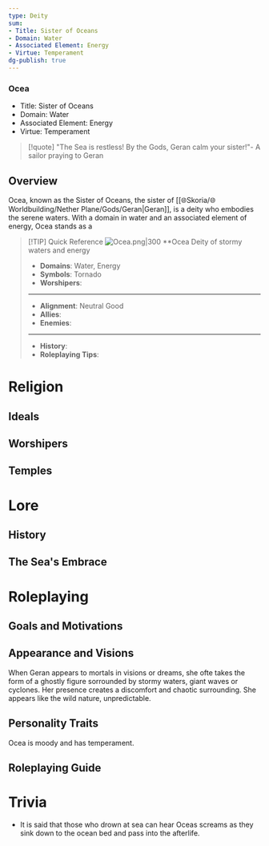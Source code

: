 ```yaml
---
type: Deity
sum:
- Title: Sister of Oceans
- Domain: Water 
- Associated Element: Energy 
- Virtue: Temperament
dg-publish: true
---
```

### Ocea
- Title: Sister of Oceans 
- Domain: Water 
- Associated Element: Energy
- Virtue: Temperament

> [!quote] "The Sea is restless! By the Gods, Geran calm your sister!"- A sailor praying to Geran

## Overview
Ocea, known as the Sister of Oceans, the sister of [[🌐Skoria/🌐Worldbuilding/Nether Plane/Gods/Geran\|Geran]], is a deity who embodies the serene waters. With a domain in water and an associated element of energy, Ocea stands as a 

> [!TIP] Quick Reference
> ![Ocea.png|300](/img/user/%F0%9F%8C%90Skoria/Pictures/Ocea.png)
> **Ocea
>  Deity of stormy waters and energy
>- **Domains**: Water, Energy
>- **Symbols**: Tornado
>- **Worshipers**: 
> ____
>- **Alignment**: Neutral Good
>- **Allies**: 
>- **Enemies**:
>____
>-  **History**:
>- **Roleplaying Tips**:

# Religion
## Ideals


## Worshipers


## Temples

# Lore
## History


## The Sea's Embrace

# Roleplaying
## Goals and Motivations

## Appearance and Visions
When Geran appears to mortals in visions or dreams, she ofte takes the form of a ghostly figure sorrounded by stormy waters, giant waves or cyclones. Her presence creates a discomfort and chaotic surrounding. She appears like the wild nature, unpredictable.


## Personality Traits
Ocea is moody and has temperament.

## Roleplaying Guide

# Trivia
- It is said that those who drown at sea can hear Oceas screams as they sink down to the ocean bed and pass into the afterlife.
